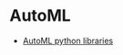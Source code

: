 # AutoML

- [AutoML python libraries](https://towardsdatascience.com/4-python-automl-libraries-every-data-scientist-should-know-680ff5d6ad08)
